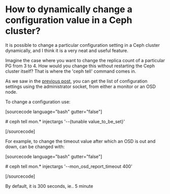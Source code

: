 # How to dynamically change a configuration value in a Ceph cluster?

<!--more-->
It is possible to change a particular configuration setting in a Ceph cluster dynamically, and I think it is a very neat and useful feature.

Imagine the case where you want to change the replica count of a particular PG from 3 to 4. How would you change this without restarting the Ceph cluster itself? That is where the 'ceph tell' command comes in.

As we saw in the [previous post](https://arvimal.wordpress.com/2015/05/27/how-can-we-get-a-list-of-all-the-configurations-from-a-ceph-cluster-node/), you can get the list of configuration settings using the administrator socket, from either a monitor or an OSD node.

To change a configuration use:

\[sourcecode language="bash" gutter="false"\]

\# ceph tell mon.\* injectargs '--{tunable value\_to\_be\_set}'

\[/sourcecode\]

For example, to change the timeout value after which an OSD is out and down, can be changed with:

\[sourcecode language="bash" gutter="false"\]

\# ceph tell mon.\* injectargs '--mon\_osd\_report\_timeout 400'

\[/sourcecode\]

By default, it is 300 seconds, ie.. 5 minute

